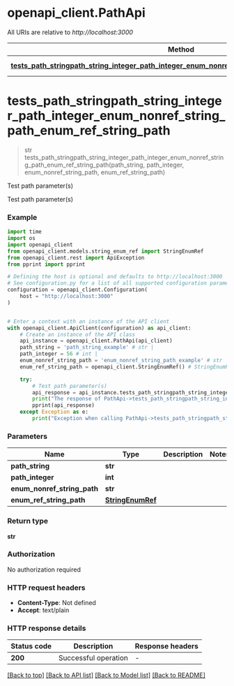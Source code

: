 # openapi_client.PathApi

All URIs are relative to *http://localhost:3000*

Method | HTTP request | Description
------------- | ------------- | -------------
[**tests_path_stringpath_string_integer_path_integer_enum_nonref_string_path_enum_ref_string_path**](PathApi.md#tests_path_stringpath_string_integer_path_integer_enum_nonref_string_path_enum_ref_string_path) | **GET** /path/string/{path_string}/integer/{path_integer}/{enum_nonref_string_path}/{enum_ref_string_path} | Test path parameter(s)


# **tests_path_stringpath_string_integer_path_integer_enum_nonref_string_path_enum_ref_string_path**
> str tests_path_stringpath_string_integer_path_integer_enum_nonref_string_path_enum_ref_string_path(path_string, path_integer, enum_nonref_string_path, enum_ref_string_path)

Test path parameter(s)

Test path parameter(s)

### Example

```python
import time
import os
import openapi_client
from openapi_client.models.string_enum_ref import StringEnumRef
from openapi_client.rest import ApiException
from pprint import pprint

# Defining the host is optional and defaults to http://localhost:3000
# See configuration.py for a list of all supported configuration parameters.
configuration = openapi_client.Configuration(
    host = "http://localhost:3000"
)


# Enter a context with an instance of the API client
with openapi_client.ApiClient(configuration) as api_client:
    # Create an instance of the API class
    api_instance = openapi_client.PathApi(api_client)
    path_string = 'path_string_example' # str | 
    path_integer = 56 # int | 
    enum_nonref_string_path = 'enum_nonref_string_path_example' # str | 
    enum_ref_string_path = openapi_client.StringEnumRef() # StringEnumRef | 

    try:
        # Test path parameter(s)
        api_response = api_instance.tests_path_stringpath_string_integer_path_integer_enum_nonref_string_path_enum_ref_string_path(path_string, path_integer, enum_nonref_string_path, enum_ref_string_path)
        print("The response of PathApi->tests_path_stringpath_string_integer_path_integer_enum_nonref_string_path_enum_ref_string_path:\n")
        pprint(api_response)
    except Exception as e:
        print("Exception when calling PathApi->tests_path_stringpath_string_integer_path_integer_enum_nonref_string_path_enum_ref_string_path: %s\n" % e)
```



### Parameters

Name | Type | Description  | Notes
------------- | ------------- | ------------- | -------------
 **path_string** | **str**|  | 
 **path_integer** | **int**|  | 
 **enum_nonref_string_path** | **str**|  | 
 **enum_ref_string_path** | [**StringEnumRef**](.md)|  | 

### Return type

**str**

### Authorization

No authorization required

### HTTP request headers

 - **Content-Type**: Not defined
 - **Accept**: text/plain

### HTTP response details
| Status code | Description | Response headers |
|-------------|-------------|------------------|
**200** | Successful operation |  -  |

[[Back to top]](#) [[Back to API list]](../README.md#documentation-for-api-endpoints) [[Back to Model list]](../README.md#documentation-for-models) [[Back to README]](../README.md)


